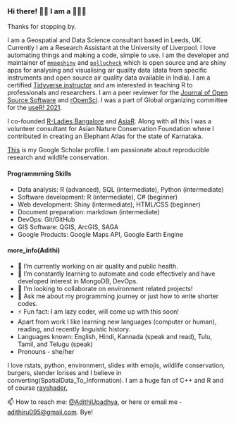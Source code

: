 ### Hi there! 👋🏽 I am a 👩🏽‍💻

Thanks for stopping by. 

I am a Geospatial and Data Science consultant based in Leeds, UK. Currently I am a Research Assistant at the University of Liverpool. I love automating things and making a code, simple to use. I am the developer and maintainer of [`mmaqshiny`](https://cran.rstudio.com/web/packages/mmaqshiny/index.html) and [`pollucheck`](https://github.com/adithirgis/pollucheck) which is open source and are shiny apps for analysing and visualising air quality data (data from specific instruments and open source air quality data available in India). I am a certified [Tidyverse instructor](https://education.rstudio.com/trainers/people/upadhya+adithi/) and am interested in teaching R to professionals and researchers. I am a peer reviewer for the [Journal of Open Source Software](https://joss.theoj.org/papers/reviewed_by/@adithirgis) and [rOpenSci](https://github.com/ropensci/software-review/issues/418#issuecomment-995521139). I was a part of Global organizing committee  for the [useR! 2021](https://user2021.r-project.org/about/global-team/). 

I co-founded [R-Ladies Bangalore](https://twitter.com/RLadiesBLR) and [AsiaR](https://github.com/AsiaR-community). Along with all this I was a volunteer consultant for Asian Nature Conservation Foundation where I contributed in creating an Elephant Atlas for the state of Karnataka. 

[This](https://scholar.google.com/citations?user=eCqD41cAAAAJ&hl=en&authuser=1) is my Google Scholar profile. I am passionate about reproducible research and wildlife conservation. 

#### Programmming Skills 

- Data analysis: R (advanced), SQL (intermediate), Python (intermediate)
- Software development: R (intermediate), C# (beginner)
- Web development: Shiny (intermediate), HTML/CSS (beginner)
- Document preparation: markdown (intermediate)
- DevOps: Git/GitHub
- GIS Software: QGIS, ArcGIS, SAGA
- Google Products: Google Maps API, Google Earth Engine

#### more_info(Adithi) 
- 🔭 I’m currently working on air quality and public health.
- 🌱 I’m constantly learning to automate and code effectively and have developed interest in MongoDB, DevOps.
- 👯 I’m looking to collaborate on environment related projects!
- 💬 Ask me about my programming journey or just how to write shorter codes.
- ⚡ Fun fact: I am lazy coder, will come up with this soon!
- Apart from work I like learning new languages (computer or human), reading, and recently linguistic history. 
- Languages known: English, Hindi, Kannada (speak and read), Tulu, Tamil, and Telugu (speak)
- Pronouns - she/her

I love rstats, python, environment, slides with emojis, wildlife conservation, burgers, slender lorises and I believe in converting(SpatialData_To_Information). I am a huge fan of C++ and R and of course [rayshader.](https://cran.r-project.org/web/packages/rayshader/index.html)

📫 How to reach me: [@AdithiUpadhya](https://twitter.com/AdithiUpadhya), or here or email me - [adithiru095@gmail.com](). 
 Bye!
